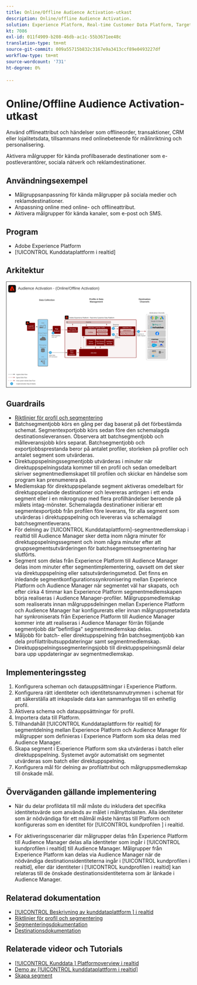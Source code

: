 ```yaml
---
title: Online/Offline Audience Activation-utkast
description: Online/offline Audience Activation.
solution: Experience Platform, Real-time Customer Data Platform, Target, Audience Manager, Analytics, Experience Cloud Services, Data Collection
kt: 7086
exl-id: 011f4909-b208-46db-ac1c-55b3671ee48c
translation-type: tm+mt
source-git-commit: 009a55715b832c3167e9a3413ccf89e0493227df
workflow-type: tm+mt
source-wordcount: '731'
ht-degree: 0%

---
```


# Online/Offline Audience Activation-utkast

Använd offlineattribut och händelser som offlineorder, transaktioner, CRM eller lojalitetsdata, tillsammans med onlinebeteende för målinriktning och personalisering.

Aktivera målgrupper för kända profilbaserade destinationer som e-postleverantörer, sociala nätverk och reklamdestinationer.

## Användningsexempel

* Målgruppsanpassning för kända målgrupper på sociala medier och reklamdestinationer.
* Anpassning online med online- och offlineattribut.
* Aktivera målgrupper för kända kanaler, som e-post och SMS.

## Program

* Adobe Experience Platform
* [!UICONTROL Kunddataplattform i realtid]

## Arkitektur

<img src="assets/onoff.svg" alt="Referensarkitektur för utkast online/offline i Audience Activation" style="border:1px solid #4a4a4a" />

## Guardrails

* [Riktlinjer för profil och segmentering](https://experienceleague.adobe.com/docs/experience-platform/profile/guardrails.html?lang=en)
* Batchsegmentjobb körs en gång per dag baserat på det förbestämda schemat. Segmentexportjobb körs sedan före den schemalagda destinationsleveransen. Observera att batchsegmentjobb och målleveransjobb körs separat. Batchsegmentjobb och exportjobbsprestanda beror på antalet profiler, storleken på profiler och antalet segment som utvärderas.
* Direktuppspelningssegmentjobb utvärderas i minuter när direktuppspelningsdata kommer till en profil och sedan omedelbart skriver segmentmedlemskapet till profilen och skickar en händelse som program kan prenumerera på.
* Medlemskap för direktuppspelande segment aktiveras omedelbart för direktuppspelande destinationer och levereras antingen i ett enda segment eller i en mikrogrupp med flera profilhändelser beroende på målets intag-mönster. Schemalagda destinationer initierar ett segmentexportjobb från profilen före leverans, för alla segment som utvärderas i direktuppspelning och levereras via schemalagd batchsegmentleverans.
* För delning av [!UICONTROL Kunddataplattform]-segmentmedlemskap i realtid till Audience Manager sker detta inom några minuter för direktuppspelningssegment och inom några minuter efter att gruppsegmentsutvärderingen för batchsegmentssegmentering har slutförts.
* Segment som delas från Experience Platform till Audience Manager delas inom minuter efter segmentimplementering, oavsett om det sker via direktuppspelning eller satsutvärderingsmetod. Det finns en inledande segmentkonfigurationssynkronisering mellan Experience Platform och Audience Manager när segmentet väl har skapats, och efter cirka 4 timmar kan Experience Platform segmentmedlemskapen börja realiseras i Audience Manager-profiler. Målgruppsmedlemskap som realiserats innan målgruppsdelningen mellan Experience Platform och Audience Manager har konfigurerats eller innan målgruppsmetadata har synkroniserats från Experience Platform till Audience Manager kommer inte att realiseras i Audience Manager förrän följande segmentjobb där&quot;befintliga&quot; segmentmedlemskap delas.
* Måljobb för batch- eller direktuppspelning från batchsegmentjobb kan dela profilattributsuppdateringar samt segmentmedlemskap.
* Direktuppspelningssegmenteringsjobb till direktuppspelningsmål delar bara upp uppdateringar av segmentmedlemskap.

## Implementeringssteg

1. Konfigurera scheman och datauppsättningar i Experience Platform.
1. Konfigurera rätt identiteter och identitetsnamnutrymmen i schemat för att säkerställa att inkapslade data kan sammanfogas till en enhetlig profil.
1. Aktivera schema och datauppsättningar för profil.
1. Importera data till Platform.
1. Tillhandahåll [!UICONTROL Kunddataplattform för realtid] för segmentdelning mellan Experience Platform och Audience Manager för målgrupper som definieras i Experience Platform som ska delas med Audience Manager.
1. Skapa segment i Experience Platform som ska utvärderas i batch eller direktuppspelning. Systemet avgör automatiskt om segmentet utvärderas som batch eller direktuppspelning.
1. Konfigurera mål för delning av profilattribut och målgruppsmedlemskap till önskade mål.

## Överväganden gällande implementering

* När du delar profildata till mål måste du inkludera det specifika identitetsvärde som används av målet i målnyttolasten. Alla identiteter som är nödvändiga för ett målmål måste hämtas till Platform och konfigureras som en identitet för [!UICONTROL kundprofilen ] i realtid.

* För aktiveringsscenarier där målgrupper delas från Experience Platform till Audience Manager delas alla identiteter som ingår i [!UICONTROL kundprofilen i realtid] till Audience Manager. Målgrupper från Experience Platform kan delas via Audience Manager när de nödvändiga destinationsidentiteterna ingår i [!UICONTROL kundprofilen i realtid], eller där identiteter i [!UICONTROL kundprofilen i realtid] kan relateras till de önskade destinationsidentiteterna som är länkade i Audience Manager.

## Relaterad dokumentation

* [[!UICONTROL Beskrivning av kunddataplattform ] i realtid](https://helpx.adobe.com/legal/product-descriptions/real-time-customer-data-platform.html)
* [Riktlinjer för profil och segmentering](https://experienceleague.adobe.com/docs/experience-platform/profile/guardrails.html?lang=en)
* [Segmenteringsdokumentation](https://experienceleague.adobe.com/docs/experience-platform/segmentation/api/streaming-segmentation.html)
* [Destinationsdokumentation](https://experienceleague.adobe.com/docs/experience-platform/destinations/catalog/overview.html)

## Relaterade videor och Tutorials

* [[!UICONTROL Kunddata ] Platformoverview i realtid](https://experienceleague.adobe.com/docs/platform-learn/tutorials/application-services/rtcdp/understanding-the-real-time-customer-data-platform.html)
* [Demo av  [!UICONTROL kunddataplattform i realtid]](https://experienceleague.adobe.com/docs/platform-learn/tutorials/application-services/rtcdp/demo.html)
* [Skapa segment](https://experienceleague.adobe.com/docs/platform-learn/tutorials/segments/create-segments.html)
